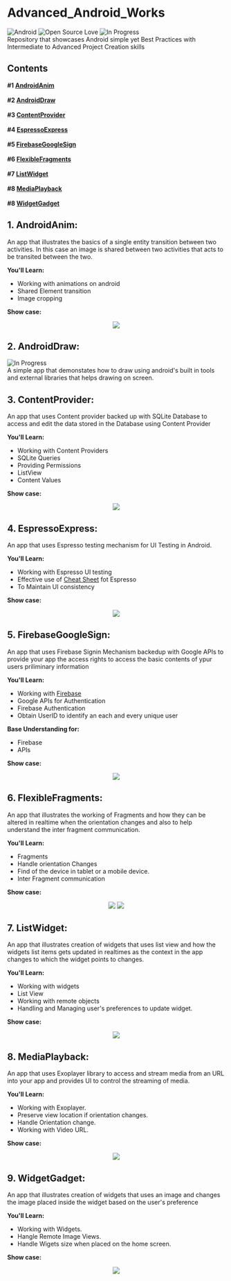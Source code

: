 # Advanced_Android_Works

![Android](https://img.shields.io/badge/Platform-Android-green.svg)   ![Open Source Love](https://badges.frapsoft.com/os/v2/open-source.svg?v=103)   ![In Progress](https://img.shields.io/badge/in%20progress-true-yellow.svg) <br />
Repository that showcases Android simple yet Best Practices with Intermediate to Advanced Project Creation skills

## Contents
**#1 [AndroidAnim](https://github.com/SyamSundarKirubakaran/Advanced_Android_Works/tree/master/AndroidAnim)**
<br /><br />
**#2 [AndroidDraw](https://github.com/SyamSundarKirubakaran/Advanced_Android_Works/tree/master/AndroidDraw)**<br /><br />
**#3 [ContentProvider](https://github.com/SyamSundarKirubakaran/Advanced_Android_Works/tree/master/ContentProvider)**
<br /><br />
**#4 [EspressoExpress](https://github.com/SyamSundarKirubakaran/Advanced_Android_Works/tree/master/ExpressoExpress)**
<br /><br />
**#5 [FirebaseGoogleSign](https://github.com/SyamSundarKirubakaran/Advanced_Android_Works/tree/master/FirebaseGoogleSign)**
<br /><br />
**#6 [FlexibleFragments](https://github.com/SyamSundarKirubakaran/Advanced_Android_Works/tree/master/FlexibleFragments)**
<br /><br />
**#7 [ListWidget](https://github.com/SyamSundarKirubakaran/Advanced_Android_Works/tree/master/ListWidget)**
<br /><br />
**#8 [MediaPlayback](https://github.com/SyamSundarKirubakaran/Advanced_Android_Works/tree/master/MediaPlayback)**
<br /><br />
**#8 [WidgetGadget](https://github.com/SyamSundarKirubakaran/Advanced_Android_Works/tree/master/WidgetGadget)**


## 1. AndroidAnim:
An app that illustrates the basics of a single entity transition between two activities. In this case an image is shared between two activities that acts to be transited between the two.<br />

**You'll Learn:**
* Working with animations on android
* Shared Element transition
* Image cropping<br />

**Show case:**
<br />
<p align="center">
  <img src="asserts/anim.gif">
</p>

## 2. AndroidDraw:
![In Progress](https://img.shields.io/badge/in%20progress-true-yellow.svg) <br />
A simple app that demonstates how to draw using android's built in tools and external libraries that helps drawing on screen.<br />

## 3. ContentProvider:
An app that uses Content provider backed up with SQLite Database to access and edit the data stored in the Database using Content Provider <br />

**You'll Learn:**
* Working with Content Providers
* SQLite Queries
* Providing Permissions
* ListView
* Content Values<br />

**Show case:**<br />
<p align="center">
  <img src="asserts/content_pro.gif">
</p>

## 4. EspressoExpress:
An app that uses Espresso testing mechanism for UI Testing in Android. <br />

**You'll Learn:**
* Working with Espresso UI testing
* Effective use of [Cheat Sheet](https://google.github.io/android-testing-support-library/downloads/espresso-cheat-sheet-2.1.0.pdf) fot Espresso
* To Maintain UI consistency<br />

**Show case:**<br />
<p align="center">
  <img src="asserts/test.gif">
</p>

## 5. FirebaseGoogleSign:
An app that uses Firebase Signin Mechanism backedup with Google APIs to provide your app the access rights to access the basic contents of ypur users priliminary information<br />

**You'll Learn:**
* Working with [Firebase](https://firebase.google.com/)
* Google APIs for Authentication
* Firebase Authentication
* Obtain UserID to identify an each and every unique user<br />

**Base Understanding for:** <br />
* Firebase
* APIs

**Show case:**<br />
<p align="center">
  <img src="asserts/signin.gif">
</p>

## 6. FlexibleFragments:
An app that illustrates the working of Fragments and how they can be altered in realtime when the orientation changes and also to help understand the inter fragment communication.<br />

**You'll Learn:**
* Fragments
* Handle orientation Changes
* Find of the device in tablet or a mobile device.
* Inter Fragment communication<br />

**Show case:**<br />
<p align="center">
  <img src="asserts/frag_phone.gif">
  <img src="asserts/frag_tab.gif">
</p>

## 7. ListWidget:
An app that illustrates creation of widgets that uses list view and how the widgets list items gets updated in realtimes as the context in the app changes to which the widget points to changes.<br />

**You'll Learn:**
* Working with widgets
* List View
* Working with remote objects
* Handling and Managing user's preferences to update widget.<br />

**Show case:**<br />
<p align="center">
  <img src="asserts/widget_list.gif">
</p>

## 8. MediaPlayback:
An app that uses Exoplayer library to access and stream media from an URL into your app and provides UI to control the streaming of media. <br />

**You'll Learn:**
* Working with Exoplayer.
* Preserve view location if orientation changes.
* Handle Orientation change.
* Working with Video URL.<br />

**Show case:**<br />
<p align="center">
  <img src="asserts/exoplayer.gif">
</p>

## 9. WidgetGadget:
An app that illustrates creation of widgets that uses an image and changes the image placed inside the widget based on the user's preference <br />

**You'll Learn:**
* Working with Widgets.
* Hangle Remote Image Views.
* Handle Wigets size when placed on the home screen.<br />

**Show case:**<br />
<p align="center">
  <img src="asserts/widget_pic.gif">
</p>
